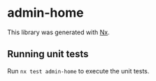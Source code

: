 # admin-home

This library was generated with [Nx](https://nx.dev).

## Running unit tests

Run `nx test admin-home` to execute the unit tests.
